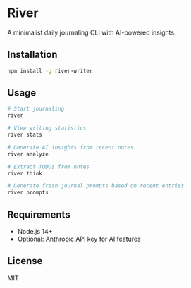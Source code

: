 # River

A minimalist daily journaling CLI with AI-powered insights.

## Installation

```bash
npm install -g river-writer
```

## Usage

```bash
# Start journaling
river

# View writing statistics
river stats

# Generate AI insights from recent notes
river analyze

# Extract TODOs from notes
river think

# Generate fresh journal prompts based on recent entries
river prompts
```


## Requirements

- Node.js 14+
- Optional: Anthropic API key for AI features

## License

MIT